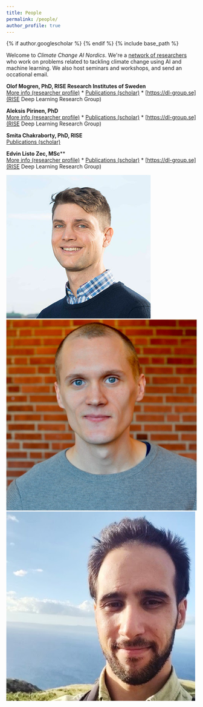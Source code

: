 ```yaml
---
title: People
permalink: /people/
author_profile: true
---
```

{% if author.googlescholar %}
{% endif %}
{% include base_path %}

Welcome to _Climate Change AI Nordics_.
We're a [network of researchers](https://ccai.cc/people/) who work on problems related to tackling climate change using AI and machine learning. We also host seminars and workshops, and send an occational email.

<span title="Mogren defended his PhD in computer science at Chalmers University of Technology in 2018 with the thesis Representation Learning for Natural Language. Senior researcher, head of the https://dl-group.se, and responsible for deep learning research at RISE Research Institutes of Sweden. Olof develops and investigates machine learning based solutions to problems related to the environment and climate change. This includes stream flow forecasting, soundscape analysis for biodiversity monitoring, and AI for circular business models."><strong>Olof Mogren, PhD, RISE Research Institutes of Sweden</strong></span>
<br />
[More info (researcher profile)](https://mogren.one/) * [Publications (scholar)](https://scholar.google.se/citations?user=m_n28oAAAAAJ) * [https://dl-group.se](RISE Deep Learning Research Group)

<span title="Defended his PhD in computer vision at Lund University in 2021 with the thesis Reinforcement Learning for Active Visual Perception. Senior researcher at RISE Research Institutes of Sweden. Aleksis’ main research interest is to develop machine learning methods for a broad range of environmental applications (e.g. climate adaptation and humanitarian aid causes)."><strong>Aleksis Pirinen, PhD</strong></span>
<br />
[More info (researcher profile)](https://aleksispi.github.io) * [Publications (scholar)](https://scholar.google.se/citations?hl=sv&user=paBGTgsAAAAJ) * [https://dl-group.se](RISE Deep Learning Research Group)

<span title="I am AI/ML expert, actively working with physics-informed AI/ML, ML for EO datasets and quantum ML. My research interests are quantum theory at the fundamental level, quantum simulations and algorithms, and big data simulations."><strong>Smita Chakraborty, PhD, RISE</strong></span>
<br />
[Publications (scholar)](https://scholar.google.se/citations?hl=sv&user=paBGTgsAAAAJ)

<span title="Listo Zec defended his MSc in engineering mathematics at Chalmers University of Technology in 2017. Researcher and PhD candidate at RISE Research Institutes of Sweden. Afiliated with RISE and Royal Institute of Technology."><strong>Edvin Listo Zec, MSc</strong></span>**
<br />
[More info (researcher profile)](https://edvinli.github.io) * [Publications (scholar)](https://scholar.google.se/citations?hl=sv&user=Ft52aSsAAAAJ) * [https://dl-group.se](RISE Deep Learning Research Group)


<!--<img style="float: right; width: 10em; margin-right: 2em; margin-bottom: 1em;" src="/images/people/mogren.png" />//-->
<!--<img style="float: right; width: 10em; margin-right: 2em; margin-bottom: 1em;" src="/images/people/pirinen.jpg" />//-->
<!--<img style="float: right; width: 10em; margin-right: 2em; margin-bottom: 1em;" src="/images/people/listozec.jpg" />//-->

![](/images/people/mogren.png)
![](/images/people/pirinen.jpg)
![](/images/people/listozec.jpg)
